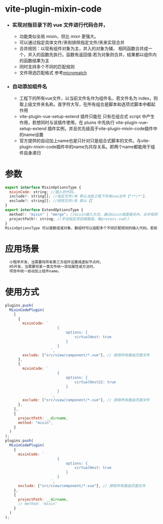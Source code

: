 # vite-plugin-mixin-code

- ### 实现对指目录下的 vue 文件进行代码合并，
  - 功能类似全局 mixin，但比 mixn 更强大。
  - 可以通过指定具体文件/夹和排除指定文件/夹来实现合并
  - 合并规则：以现有组件对象为主，并入的对象为辅， 相同函数合并成一个，并入的函数先执行。函数有返回值:若为对象则合并，结果都以组件内的函数结果为主
  - 同时支持多个不同的匹配规则
  - 文件筛选匹配格式 参考[micromatch](https://github.com/micromatch/micromatch)
- ### 自动添加组件名
  - 工程下的所有vue文件，以当前文件名作为组件名，若文件名为 index，则取上级文件夹名称。首字符大写，在所有组合是脚本和选项式脚本中都起作用
  - vite-plugin-vue-setup-extend 插件只能在 只有在组合式 script 中产生作用，若想同时与该插件使用，在 pluins 中先执行 vite-plugin-vue-setup-extend 插件实例，并且优先级高于vite-plugin-mixin-code插件中的name设置
  - 官方提供的自动加上name也是只针对只是组合式脚本的文件。与vite-plugin-mixin-code插件中的name为共存关系。即两个name都能用于组件自身递归

# 参数

```javascript
export interface MixinOptionsType {
  mixinCode: string; //插入的代码。
  include?: string[]; //指定文件/夹 默认当前工程下所有vue文件【"**/*"】。
  exclude?: string[]; //排除文件/夹 默认【】
}
export interface ExtendOptionsType {
  method?: "mixin" | "merge"; //mixin插入方式，通过mixin或直接合并。合并规则，对象合并，相同函数合并成一个，原函数先执行,若函数有返回值:merge:若为对象则合并，非对象的以来源函数结果为主
  projectPath?: string; //手动指定项目根路径，取process.cwd()
}
MixinOptionsType 可以是数组或对象，数组时可以适配多个不同匹配规则的插入代码。若有多个插入代码片段，则会合并。合并规则，对象合并，相同函数合并成一个，原函数先执行,若函数有返回值:若为对象则合并，非对象的以来源函数结果为主
```

# 应用场景

```javascript
  小程序开发，当需要将所有第三方组件设置成虚拟节点时。
  H5开发，当需要将某一类文件统一添加属性或方法时。
  项目中统一自动加上组件name。
```

# 使用方式

```javascript
plugins.push(
  MixinCodePlugin(
    [
      {
        mixinCode: `
                        {	
                            options: {
                                virtualHost: true
                            } 
                        }
                     `,
        exclude: ["src/view/component/*.vue"], // 排除所有路由页面文件
      },
      {
        mixinCode: `
                        {	
                            options: {
                                virtualHost22: true
                            } 
                        }
                     `,
        exclude: ["src/view/component/*.vue"], // 排除所有路由页面文件
      },
    ],
    {
      projectPath: __dirname,
      method: "mixin",
    }
  )
);
plugins.push(
  MixinCodePlugin(
    {
      mixinCode: `
                        {	
                            options: {
                                virtualHost: true
                            } 
                        }
                     `,
      exclude: ["src/view/component/*.vue"], // 排除所有路由页面文件
    },
    {
      projectPath: __dirname,
      // method: 'mixin'
    }
  )
);
```
